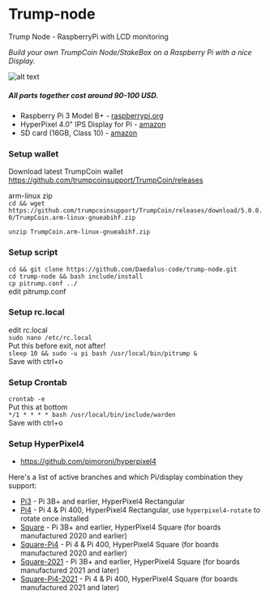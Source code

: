 # Trump-node
Trump Node - RaspberryPi with LCD monitoring

*Build your own TrumpCoin Node/StakeBox on a Raspberry Pi with a nice Display.*

![alt text](https://i.imgur.com/5Wg4jR7.jpg)  

##### All parts together cost around 90-100 USD.

* Raspberry Pi 3 Model B+ - [raspberrypi.org](https://www.raspberrypi.org/products/raspberry-pi-3-model-b-plus/)
* HyperPixel 4.0" IPS Display for Pi - [amazon](https://www.amazon.co.uk/dp/B07HJ59NP3/)
* SD card (16GB, Class 10) - [amazon](https://www.amazon.co.uk/SanDisk-Ultra-Memory-Class-Black/dp/B0143RTB1E)

### Setup wallet
Download latest TrumpCoin wallet  
https://github.com/trumpcoinsupport/TrumpCoin/releases  

arm-linux zip  
``cd && wget https://github.com/trumpcoinsupport/TrumpCoin/releases/download/5.0.0.0/TrumpCoin.arm-linux-gnueabihf.zip``  

``unzip TrumpCoin.arm-linux-gnueabihf.zip``  

### Setup script
``cd && git clone https://github.com/Daedalus-code/trump-node.git``  
``cd trump-node && bash include/install``  
``cp pitrump.conf ../``  
edit pitrump.conf  

### Setup rc.local

edit rc.local  
``sudo nano /etc/rc.local``  
Put this before exit, not after!  
``sleep 10 && sudo -u pi bash /usr/local/bin/pitrump &``  
Save with ctrl+o  

### Setup Crontab
``crontab -e``  
Put this at bottom  
``*/1 * * * * bash /usr/local/bin/include/warden``  
Save with ctrl+o  

### Setup HyperPixel4

* https://github.com/pimoroni/hyperpixel4

Here's a list of active branches and which Pi/display combination they support:

* [Pi3](https://github.com/pimoroni/hyperpixel4/tree/pi3) - Pi 3B+ and earlier, HyperPixel4 Rectangular
* [Pi4](https://github.com/pimoroni/hyperpixel4/tree/pi4) - Pi 4 & Pi 400, HyperPixel4 Rectangular, use `hyperpixel4-rotate` to rotate once installed
* [Square](https://github.com/pimoroni/hyperpixel4/tree/square) - Pi 3B+ and earlier, HyperPixel4 Square (for boards manufactured 2020 and earlier)
* [Square-Pi4](https://github.com/pimoroni/hyperpixel4/tree/square-pi4)  - Pi 4 & Pi 400, HyperPixel4 Square (for boards manufactured 2020 and earlier)
* [Square-2021](https://github.com/pimoroni/hyperpixel4/tree/square-2021) - Pi 3B+ and earlier, HyperPixel4 Square (for boards manufactured 2021 and later)
* [Square-Pi4-2021](https://github.com/pimoroni/hyperpixel4/tree/square-pi4-2021)  - Pi 4 & Pi 400, HyperPixel4 Square (for boards manufactured 2021 and later)
